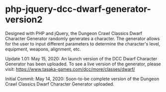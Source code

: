 # php-jquery-dcc-dwarf-generator-version2
Designed with PHP and jQuery, the Dungeon Crawl Classics Dwarf Character Generator randomly generates a character. The generator allows for the user to input different parameters to determine the character's level, equipment, weapons, alignment, etc.

Update 1.01: May 15, 2020: An launch version of the DCC Dwarf Character Generator has been uploaded.  To see a live version of the generator, please visit: https://www.tasaka-games.com/dcc/more/classes/dwarf/

Initial Commit: May 14, 2020:  Soon-to-be complete version of the Dungeon Crawl Classics Dwarf Character Generator uploaded.
